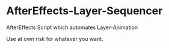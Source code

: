 # AfterEffects-Layer-Sequencer

AfterEffects Script which automates Layer-Animation

Use at own risk for whatever you want.
